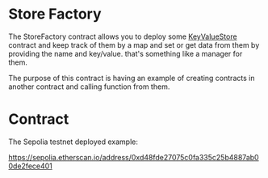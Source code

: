 # Store Factory

The StoreFactory contract allows you to deploy some [KeyValueStore](../keyval_store/KeyValueStore.sol) contract and keep track of them by a map and set or get data from them by providing the name and key/value. that's something like a manager for them.

The purpose of this contract is having an example of creating contracts in another contract and calling function from them.

# Contract

The Sepolia testnet deployed example:

https://sepolia.etherscan.io/address/0xd48fde27075c0fa335c25b4887ab00de2fece401
